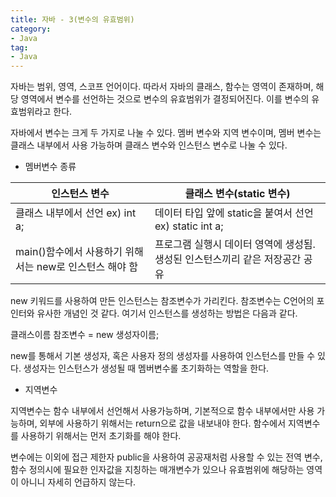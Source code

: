 ```yaml
---
title: 자바 - 3(변수의 유효범위)
category:
- Java
tag:
- Java
---
```


자바는 범위, 영역, 스코프 언어이다. 따라서 자바의 클래스, 함수는 영역이 존재하며, 해당 영역에서 변수를 선언하는 것으로 변수의 유효범위가 결정되어진다. 이를 변수의 유효범위라고 한다.

자바에서 변수는 크게 두 가지로 나눌 수 있다. 멤버 변수와 지역 변수이며, 멤버 변수는 클래스 내부에서 사용 가능하며 클래스 변수와 인스턴스 변수로 나눌 수 있다.

 - 멤버변수 종류
 
| 인스턴스 변수 | 클래스 변수(static 변수) |
| -------- | -------- | 
| 클래스 내부에서 선언 ex) int a;     |  데이터 타입 앞에 static을 붙여서 선언 ex) static int a;   |
| main()함수에서 사용하기 위해서는 new로 인스턴스 해야 함 | 프로그램 실행시 데이터 영역에 생성됨. 생성된 인스턴스끼리 같은 저장공간 공유 | 

 new 키워드를 사용하여 만든 인스턴스는 참조변수가 가리킨다. 참조변수는 C언어의 포인터와 유사한 개념인 것 같다. 여기서 인스턴스를 생성하는 방법은 다음과 같다.
 
 클래스이름 참조변수 = new 생성자이름;
 
 new를 통해서 기본 생성자, 혹은 사용자 정의 생성자를 사용하여 인스턴스를 만들 수 있다. 생성자는 인스턴스가 생성될 때 멤버변수롤 초기화하는 역할을 한다.



 - 지역변수

지역변수는 함수 내부에서 선언해서 사용가능하며, 기본적으로 함수 내부에서만 사용 가능하며, 외부에 사용하기 위해서는 return으로 값을 내보내야 한다.
함수에서 지역변수를 사용하기 위해서는 먼저 초기화를 해야 한다.


변수에는 이외에 접근 제한자 public을 사용하여 공공재처럼 사용할 수 있는 전역 변수, 함수 정의시에 필요한 인자값을 지칭하는 매개변수가 있으나 유효범위에 해당하는 영역이 아니니 자세히 언급하지 않는다.
